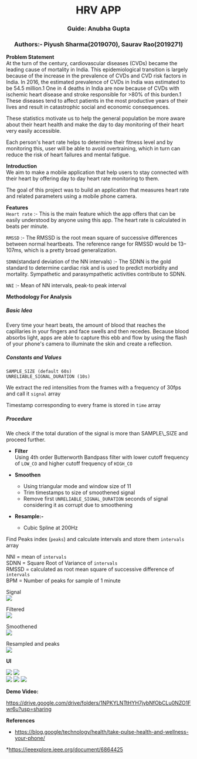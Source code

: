 ﻿
<h1 align = "center">HRV APP</h1>       
<h3 align="center">Guide: Anubha Gupta</h3>
<h3 align="center">  Authors:- Piyush Sharma(2019070), Saurav Rao(2019271)  </h3>    

**Problem Statement**  
At the turn of the century, cardiovascular diseases (CVDs) became the leading cause of mortality in India. This epidemiological transition is largely because of the increase in the prevalence of CVDs and CVD risk factors in India. In 2016, the estimated prevalence of CVDs in India was estimated to be 54.5 million.1 One in 4 deaths in India are now because of CVDs with ischemic heart disease and stroke responsible for >80% of this burden.1 These diseases tend to affect patients in the most productive years of their lives and result in catastrophic social and economic consequences.

These statistics motivate us to help the general population be more aware about their heart health and make the day to day monitoring of their heart very easily accessible.

Each person's heart rate helps to determine their fitness level and by monitoring this, user will be able to avoid overtraining, which in turn can reduce the risk of heart failures and mental fatigue.



**Introduction**   
We aim to make a mobile application that help users to stay connected with their heart by offering day to day heart rate monitoring to them.

The goal of this project was to build an application that measures heart rate and related parameters using a mobile phone camera.

**Features**    
`Heart rate` :- This is the main feature which the app offers that can be easily understood by anyone using this app. The heart rate is calculated in beats per minute.

`RMSSD` :- The RMSSD is the root mean square of successive differences between normal heartbeats. The reference range for RMSSD would be 13–107ms, which is a pretty broad generalization.

`SDNN`(standard deviation of the NN intervals) :- The SDNN is the gold standard to determine cardiac risk and is used to predict morbidity and mortality. Sympathetic and parasympathetic activities contribute to SDNN.

`NNI` :- Mean of NN intervals, peak-to peak interval

**Methodology For Analysis**    
<h5>Basic Idea</h5>  
Every time your heart beats, the amount of blood that reaches the capillaries in your fingers and face swells and then recedes. Because blood absorbs light, apps are able to capture this ebb and flow by using the flash of your phone's camera to illuminate the skin and create a reflection.

<h5>Constants and Values</h4>

`SAMPLE_SIZE (default 60s)`    
`UNRELIABLE_SIGNAL_DURATION (10s)`

We extract the red intensities from the frames with a frequency of 30fps and call it `signal` array

Timestamp corresponding to every frame is stored in `time` array

<h5>Procedure</h5>
We check if the total duration of the signal is more than SAMPLE\_SIZE and proceed further.

* **Filter**  
  Using 4th order Butterworth Bandpass filter with lower cutoff frequency of `LOW_CO` and higher cutoff frequency of `HIGH_CO`



* **Smoothen**
    * Using triangular mode and window size of 11
    * Trim timestamps to size of smoothened signal
    * Remove first `UNRELIABLE_SIGNAL_DURATION` seconds of signal considering it as corrupt due to smoothening
* **Resample:-**
    * Cubic Spline at 200Hz

Find Peaks index (`peaks`) and calculate intervals and store them `intervals` array

NNI =  mean of `intervals`   
SDNN = Square Root of Variance of `intervals`  
RMSSD =  calculated as root mean square of successive difference of `intervals`  
BPM = Number of peaks for sample of 1 minute

Signal  
![](assets/signal.png)

Filtered  
![](assets/filteredSignal.png)

Smoothened  
![](assets/smoothenedSignal.png)

Resampled and peaks  
![](assets/resampledAndPeaks.png)

**UI**

![](assets/ui1.jpeg)
![](assets/ui2.jpeg)  
![](assets/ui3.jpeg)
![](assets/ui4.jpeg)
![](assets/ui5.jpeg)


**Demo Video:**  

<https://drive.google.com/drive/folders/1NPKYLNTtHYH7jybNfObCLu0NZO1Fwr6u?usp=sharing>

**References**

* <https://blog.google/technology/health/take-pulse-health-and-wellness-your-phone/>

*<https://ieeexplore.ieee.org/document/6864425>
